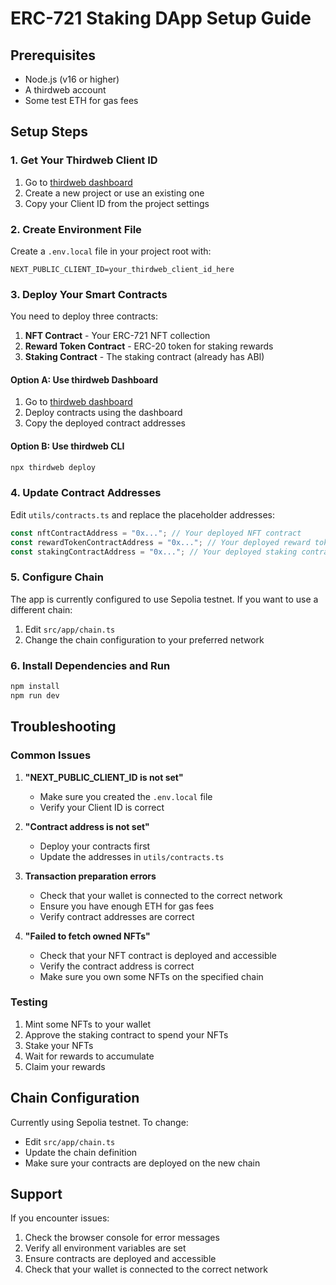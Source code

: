 # ERC-721 Staking DApp Setup Guide

## Prerequisites
- Node.js (v16 or higher)
- A thirdweb account
- Some test ETH for gas fees

## Setup Steps

### 1. Get Your Thirdweb Client ID
1. Go to [thirdweb dashboard](https://thirdweb.com/dashboard)
2. Create a new project or use an existing one
3. Copy your Client ID from the project settings

### 2. Create Environment File
Create a `.env.local` file in your project root with:
```
NEXT_PUBLIC_CLIENT_ID=your_thirdweb_client_id_here
```

### 3. Deploy Your Smart Contracts
You need to deploy three contracts:
1. **NFT Contract** - Your ERC-721 NFT collection
2. **Reward Token Contract** - ERC-20 token for staking rewards
3. **Staking Contract** - The staking contract (already has ABI)

#### Option A: Use thirdweb Dashboard
1. Go to [thirdweb dashboard](https://thirdweb.com/dashboard)
2. Deploy contracts using the dashboard
3. Copy the deployed contract addresses

#### Option B: Use thirdweb CLI
```bash
npx thirdweb deploy
```

### 4. Update Contract Addresses
Edit `utils/contracts.ts` and replace the placeholder addresses:
```typescript
const nftContractAddress = "0x..."; // Your deployed NFT contract
const rewardTokenContractAddress = "0x..."; // Your deployed reward token contract
const stakingContractAddress = "0x..."; // Your deployed staking contract
```

### 5. Configure Chain
The app is currently configured to use Sepolia testnet. If you want to use a different chain:
1. Edit `src/app/chain.ts`
2. Change the chain configuration to your preferred network

### 6. Install Dependencies and Run
```bash
npm install
npm run dev
```

## Troubleshooting

### Common Issues

1. **"NEXT_PUBLIC_CLIENT_ID is not set"**
   - Make sure you created the `.env.local` file
   - Verify your Client ID is correct

2. **"Contract address is not set"**
   - Deploy your contracts first
   - Update the addresses in `utils/contracts.ts`

3. **Transaction preparation errors**
   - Check that your wallet is connected to the correct network
   - Ensure you have enough ETH for gas fees
   - Verify contract addresses are correct

4. **"Failed to fetch owned NFTs"**
   - Check that your NFT contract is deployed and accessible
   - Verify the contract address is correct
   - Make sure you own some NFTs on the specified chain

### Testing
1. Mint some NFTs to your wallet
2. Approve the staking contract to spend your NFTs
3. Stake your NFTs
4. Wait for rewards to accumulate
5. Claim your rewards

## Chain Configuration
Currently using Sepolia testnet. To change:
- Edit `src/app/chain.ts`
- Update the chain definition
- Make sure your contracts are deployed on the new chain

## Support
If you encounter issues:
1. Check the browser console for error messages
2. Verify all environment variables are set
3. Ensure contracts are deployed and accessible
4. Check that your wallet is connected to the correct network 